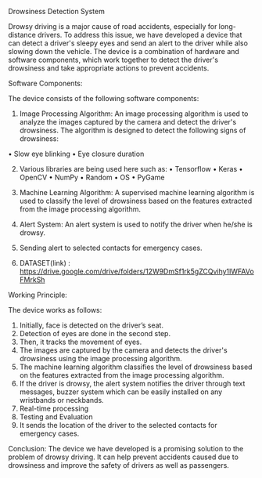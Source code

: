 Drowsiness Detection System

Drowsy driving is a major cause of road accidents, especially for long-distance drivers. To address this issue, 
we have developed a device that can detect a driver's sleepy eyes and send an alert to the driver while also slowing down the vehicle. 
The device is a combination of hardware and software components, which work together to detect the driver's drowsiness and take appropriate actions to prevent accidents.

Software Components: 

The device consists of the following software components:

1.	Image Processing Algorithm: An image processing algorithm is used to analyze the images captured by the camera and detect the driver's drowsiness. 
The algorithm is designed to detect the following signs of drowsiness:

•	Slow eye blinking
•	Eye closure duration

2.	Various libraries are being used here such as:
•	Tensorflow
•	Keras
•	OpenCV
•	NumPy
•	Random
•	OS
•	PyGame

3.	Machine Learning Algorithm: A supervised machine learning algorithm is used to classify the level of drowsiness based on the features extracted from the image 
processing algorithm.

4.	Alert System: An alert system is used to notify the driver when he/she is drowsy.

5.	Sending alert to selected contacts for emergency cases.

6. DATASET(link) : https://drive.google.com/drive/folders/12W9DmSf1rk5gZCQvihy1IWFAVoFMrkSh

Working Principle: 

The device works as follows:

1.	Initially, face is detected on the driver’s seat.
2.	Detection of eyes are done in the second step.
3.	Then, it tracks the movement of eyes.
4.	The images are captured by the camera and detects the driver's drowsiness using the image processing algorithm.
5.	The machine learning algorithm classifies the level of drowsiness based on the features extracted from the image processing algorithm.
6.	If the driver is drowsy, the alert system notifies the driver through text messages, buzzer system which can be easily installed on any wristbands or neckbands.
7.	Real-time processing
8.	Testing and Evaluation
9.	It sends the location of the driver to the selected contacts for emergency cases.


Conclusion: 
The device we have developed is a promising solution to the problem of drowsy driving. It can help prevent accidents caused due to drowsiness and improve the safety 
of drivers as well as passengers. 
